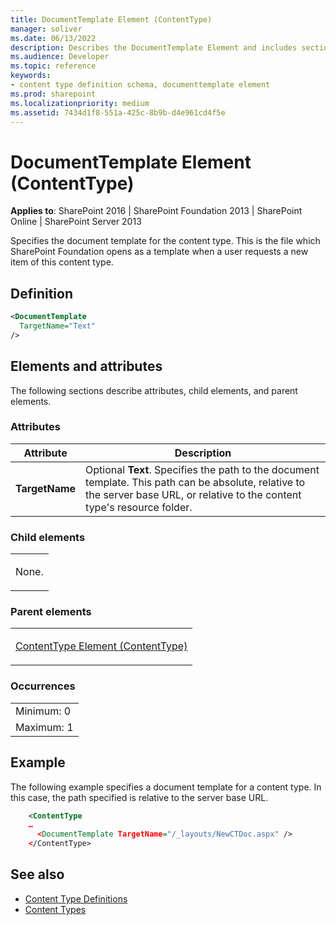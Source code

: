 ```yaml
---
title: DocumentTemplate Element (ContentType)
manager: soliver
ms.date: 06/13/2022
description: Describes the DocumentTemplate Element and includes sections that describe attributes, child elements, and parent elements.
ms.audience: Developer
ms.topic: reference
keywords:
- content type definition schema, documenttemplate element
ms.prod: sharepoint
ms.localizationpriority: medium
ms.assetid: 7434d1f8-551a-425c-8b9b-d4e961cd4f5e
---
```


# DocumentTemplate Element (ContentType)

**Applies to**: SharePoint 2016 | SharePoint Foundation 2013 | SharePoint Online | SharePoint Server 2013

Specifies the document template for the content type. This is the file which SharePoint Foundation opens as a template when a user requests a new item of this content type.

## Definition

```XML
<DocumentTemplate
  TargetName="Text"
/>
```

## Elements and attributes

The following sections describe attributes, child elements, and parent elements.

### Attributes

| Attribute | Description |
| --- | --- |
| **TargetName** | Optional **Text**. Specifies the path to the document template. This path can be absolute, relative to the server base URL, or relative to the content type's resource folder. |

### Child elements

<table>
<colgroup>
<col width="100%" />
</colgroup>
<tbody>
<tr class="odd">
<td align="left"><p>None.</p></td>
</tr>
</tbody>
</table>

### Parent elements

<table>
<colgroup>
<col width="100%" />
</colgroup>
<tbody>
<tr class="odd">
<td align="left"><p><span><a href="contenttype-element-contenttype.md">ContentType Element (ContentType)</a></span></p></td>
</tr>
</tbody>
</table>

### Occurrences

|     |
| --- |
| Minimum: 0 |
| Maximum: 1 |

## Example

The following example specifies a document template for a content type. In this case, the path specified is relative to the server base URL.

```XML
    <ContentType 
    …
      <DocumentTemplate TargetName="/_layouts/NewCTDoc.aspx" />
    </ContentType>
```

## See also

- [Content Type Definitions](content-type-definitions.md)
- [Content Types](https://msdn.microsoft.com/library/f5e56c7c-f699-466c-a7ad-3d91a7d219a1(Office.15).aspx)








